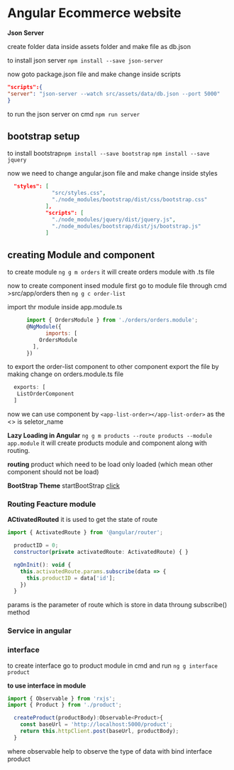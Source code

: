 # Angular Ecommerce website

**Json Server**

create folder data inside assets folder and make file as db.json

to install json server `npm install --save json-server`

now goto package.json file and make change inside scripts

```Json
"scripts":{
"server": "json-server --watch src/assets/data/db.json --port 5000"
}
```

to run the json server on cmd `npm run server`

## **bootstrap setup**

to install bootstrap`npm install --save bootstrap`
`npm install --save jquery`

now we need to change angular.json file and make change inside styles

```Json
  "styles": [
              "src/styles.css",
              "./node_modules/bootstrap/dist/css/bootstrap.css"
            ],
            "scripts": [
              "./node_modules/jquery/dist/jquery.js",
              "./node_modules/bootstrap/dist/js/bootstrap.js"
            ]
```

## **creating Module and component**

to create module `ng g m orders`
it will create orders module with .ts file

now to create component insed module
first go to module file through cmd >src/app/orders then `ng g c order-list`

import thr module inside app.module.ts

```Javascript
      import { OrdersModule } from './orders/orders.module';
      @NgModule({
            imports: [
          OrdersModule
        ],
      })
```

to export the order-list component to other component export the file by making change on orders.module.ts file

```Javascript
  exports: [
   ListOrderComponent
  ]
```

now we can use component by `<app-list-order></app-list-order>` as the <> is seletor_name

**Lazy Loading in Angular**
`ng g m products --route products --module app.module`
it will create products module and component along with routing.

**routing**
product which need to be load only loaded (which mean other component should not be load)

**BootStrap Theme**
startBootStrap [click](https://startbootstrap.com/)

### Routing Feacture module

**ACtivatedRouted** it is used to get the state of route
```JavaScript
import { ActivatedRoute } from '@angular/router';

  productID = 0;
  constructor(private activatedRoute: ActivatedRoute) { }

  ngOnInit(): void {
    this.activatedRoute.params.subscribe(data => {
      this.productID = data['id'];
    })
  }
```
params is the parameter of route which is store in data throung subscribe() method

### Service in angular

### interface
to create interface go to product module in cmd and run `ng g interface product`

__to use interface in module__
``` Javascript
import { Observable } from 'rxjs';
import { Product } from './product';

  createProduct(productBody):Observable<Product>{
    const baseUrl = 'http://localhost:5000/product';
    return this.httpClient.post(baseUrl, productBody);
  }

```
where observable help to observe the type of data with bind interface product